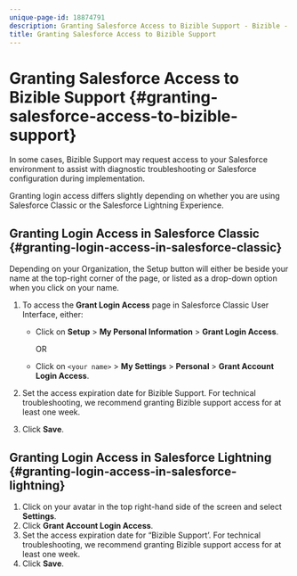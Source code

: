 ```yaml
---
unique-page-id: 18874791
description: Granting Salesforce Access to Bizible Support - Bizible - Product Documentation
title: Granting Salesforce Access to Bizible Support
---
```


# Granting Salesforce Access to Bizible Support {#granting-salesforce-access-to-bizible-support}

In some cases, Bizible Support may request access to your Salesforce environment to assist with diagnostic troubleshooting or Salesforce configuration during implementation.

Granting login access differs slightly depending on whether you are using Salesforce Classic or the Salesforce Lightning Experience.

## Granting Login Access in Salesforce Classic {#granting-login-access-in-salesforce-classic}

Depending on your Organization, the Setup button will either be beside your name at the top-right corner of the page, or listed as a drop-down option when you click on your name.

1. To access the **Grant Login Access** page in Salesforce Classic User Interface, either:

    * Click on **Setup** > **My Personal Information** > **Grant Login Access**.
    
      OR
    
    * Click on `<your name>` > **My Settings** > **Personal** > **Grant Account Login Access**.

1. Set the access expiration date for Bizible Support. For technical troubleshooting, we recommend granting Bizible support access for at least one week. 
1. Click **Save**.

## Granting Login Access in Salesforce Lightning {#granting-login-access-in-salesforce-lightning}

1. Click on your avatar in the top right-hand side of the screen and select **Settings**.
1. Click **Grant Account Login Access**.
1. Set the access expiration date for “Bizible Support’. For technical troubleshooting, we recommend granting Bizible support access for at least one week. 
1. Click **Save**.

